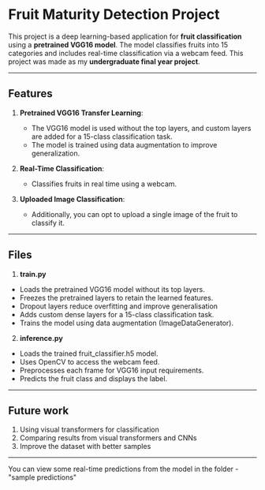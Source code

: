 # Fruit Maturity Detection Project

This project is a deep learning-based application for **fruit classification** using a **pretrained VGG16 model**. The model classifies fruits into 15 categories and includes real-time classification via a webcam feed. This project was made as my **undergraduate final year project**.

---

## Features
1. **Pretrained VGG16 Transfer Learning**:
   - The VGG16 model is used without the top layers, and custom layers are added for a 15-class classification task.
   - The model is trained using data augmentation to improve generalization.

2. **Real-Time Classification**:
   - Classifies fruits in real time using a webcam.
  
3. **Uploaded Image Classification**:
   - Additionally, you can opt to upload a single image of the fruit to classify it.

---

## Files

1. **train.py**
  - Loads the pretrained VGG16 model without its top layers.
  - Freezes the pretrained layers to retain the learned features.
  - Dropout layers reduce overfitting and improve generalisation
  - Adds custom dense layers for a 15-class classification task.
  - Trains the model using data augmentation (ImageDataGenerator).
    
2. **inference.py**
  - Loads the trained fruit_classifier.h5 model.
  - Uses OpenCV to access the webcam feed.
  - Preprocesses each frame for VGG16 input requirements.
  - Predicts the fruit class and displays the label.

---

## Future work

1. Using visual transformers for classification
2. Comparing results from visual transformers and CNNs
3. Improve the dataset with better samples

---

You can view some real-time predictions from the model in the folder - "sample predictions"
